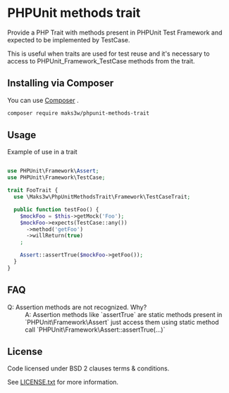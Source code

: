 # PHPUnit methods trait

Provide a PHP Trait with methods present in PHPUnit Test Framework and expected to be implemented by TestCase.

This is useful when traits are used for test reuse and it's necessary to access to PHPUnit_Framework_TestCase
methods from the trait.

## Installing via Composer

You can use [Composer](https://getcomposer.org) .

```bash
composer require maks3w/phpunit-methods-trait
```

## Usage

Example of use in a trait

```php

use PHPUnit\Framework\Assert;
use PHPUnit\Framework\TestCase;

trait FooTrait {
  use \Maks3w\PhpUnitMethodsTrait\Framework\TestCaseTrait;

  public function testFoo() {
    $mockFoo = $this->getMock('Foo');
    $mockFoo->expects(TestCase::any())
      ->method('getFoo')
      ->willReturn(true)
    ;

    Assert::assertTrue($mockFoo->getFoo());
  }
}
```

## FAQ

<dl>
  <dt>Q: Assertion methods are not recognized. Why?</dt>
  <dd>
    A: Assertion methods like `assertTrue` are static methods present in `PHPUnit\Framework\Assert` just access them
       using static method call `PHPUnit\Framework\Assert::assertTrue(...)`
  </dd>
</dl>

## License

  Code licensed under BSD 2 clauses terms & conditions.

  See [LICENSE.txt](LICENSE.txt) for more information.
